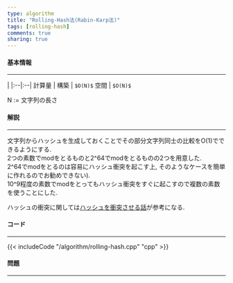 ```yaml
---
type: algorithm
title: "Rolling-Hash法(Rabin-Karp法)"
tags: [rolling-hash]
comments: true
sharing: true
---
```


#### 基本情報
  
***

 | 
|:--|:--|
計算量 |
構築 | `$O(N)$`
空間 | `$O(N)$`
  
N := 文字列の長さ  
  

#### 解説

***

文字列からハッシュを生成しておくことでその部分文字列同士の比較をO(1)でできるようにする.  
2つの素数でmodをとるものと2^64でmodをとるものの2つを用意した.  
2^64でmodをとるのは容易にハッシュ衝突を起こす上, そのようなケースを簡単に作れるのでお勧めできない).  
10^9程度の素数でmodをとってもハッシュ衝突をすぐに起こすので複数の素数を使うことにした.  
  
ハッシュの衝突に関しては[ハッシュを衝突させる話](http://hos.ac/blog/#blog0003)が参考になる.


#### コード

***

{{< includeCode "/algorithm/rolling-hash.cpp" "cpp" >}}

#### 問題

***

